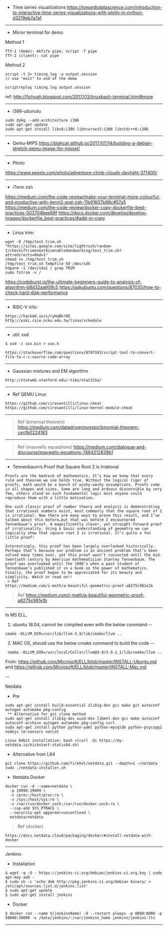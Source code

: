 
 * Time series visualizations
https://towardsdatascience.com/introduction-to-interactive-time-series-visualizations-with-plotly-in-python-d3219eb7a7af

---

 * Mirror terminal for demo

Method 1
```shell
TTY-1 (demo): mkfifo pipe; script -f pipe
TTY-2 (client): cat pipe
```

Method 2
```shell
script -t 2> timing.log -a output.session
// use "exit" to end of the demo

scriptreplay timing.log output.session

```
ref: http://fichugh.blogspot.com/2017/03/linuxbash-terminal.html#more

---

 * i386-ubunutu

```shell
sudo dpkg --add-architecture i386
sudo apt-get update
sudo apt-get install libc6:i386 libncurses5:i386 libstdc++6:i386
```

---

 * Qemu-MIPS
https://blahcat.github.io/2017/07/14/building-a-debian-stretch-qemu-image-for-mipsel/

---

 * Photo

https://www.pexels.com/photo/adventure-climb-clouds-daylight-371400/

---

 * iTerm zsh

https://medium.com/the-code-review/make-your-terminal-more-colourful-and-productive-with-iterm2-and-zsh-11b91607b98c#57a5
https://medium.com/the-code-review/docker-copy-dockerfile-best-practices-503704bee69f
https://docs.docker.com/develop/develop-images/dockerfile_best-practices/#add-or-copy

---

 * Linux trim:

```shell
wget -O /tmp/test_trim.sh "https://sites.google.com/site/lightrush/random-1/checkiftrimonext4isenabledandworking/test_trim.sh?attredirects=0&d=1"
chmod +x /tmp/test_trim.sh
/tmp/test_trim.sh tempfile 50 /dev/sdX
hdparm -I /dev/sda1 | grep TRIM
sudo fstrim -v /
```

https://codeburst.io/the-ultimate-beginners-guide-to-analysis-of-algorithm-b8d32aa909c5
https://askubuntu.com/questions/87035/how-to-check-hard-disk-performance

---
 * RISC-V info: 

```shell
https://hackmd.io/s/ryHaBkrOE
http://wiki.csie.ncku.edu.tw/linux/schedule
```
---

 * util: xxd

```shell
$ xxd -i xxx.bin > xxx.h

https://stackoverflow.com/questions/8707183/script-tool-to-convert-file-to-c-c-source-code-array
```

---

 * Gaussian mixtures and EM algorithm 

```shell
http://statweb.stanford.edu/~tibs/stat315a/
```

---

 * Ref QEMU Linux

```shell
https://github.com/cirosantilli/linux-cheat
https://github.com/cirosantilli/linux-kernel-module-cheat
```

---

 > Ref (binomial theorem)
https://medium.com/datadriveninvestor/binomial-theorem-cecfb0224183

---

 > Ref (maxwells equaqtions)
https://medium.com/dialogue-and-discourse/maxwells-equations-7484212839b1

---
 * Tennenbaum’s Proof that Square Root 2 is Irrational

```shell
Proofs are the bedrock of mathematics. It’s how we know that every rule and theorem we use holds true. Without the logical rigor of proofs, math would be a bunch of wishy-washy assumptions. Proofs come in all shapes and sizes. Some are long and arduous discernible by very few, others stand on such fundamental logic most anyone could reproduce them with a little motivation.

One such classic proof of number theory and analysis is demonstrating that irrational numbers exist, most commonly that the square root of 2 is irrational. Now there are many ways to prove this result, and I’ve talked about this before…but that was before I encountered Tennenbaum’s proof. A magnificently clever, yet straight-forward proof of irrationality. Using a basic understanding of geometry we can logically show that square root 2 is irrational. It’s quite a fun little proof!

Interestingly, this proof has been largely overlooked historically. Perhaps that’s because our problem is an ancient problem that’s been solved many times over, yet this proof wasn’t concocted until the mid-twentieth century by American mathematician Stanley Tennenbaum. The proof was overlooked until the 1990’s when a past student of Tennenbaum’s published it in a book on the power of mathematics. Finally, the proof began to be appreciated for its beauty and simplicity. Watch or read on!!
 > Ref
https://medium.com/i-math/a-beautiful-geometric-proof-a8275c981e1b
```
 > Ref
https://medium.com/i-math/a-beautiful-geometric-proof-a8275c981e1b
---

In MS ELL,

1. ubuntu 18.04, cannot be compiled even with the below command --
```shell
cmake -DLLVM_DIR=/usr/lib/llvm-3.9/lib/cmake/llvm ..
```

2. MAC OS, should use the below cmake command to build the code --
```shell 
 cmake -DLLVM_DIR=/usr/local/Cellar/llvm@3.9/3.9.1_1/lib/cmake/llvm ..
```

From: https://github.com/Microsoft/ELL/blob/master/INSTALL-Ubuntu.md
and https://github.com/Microsoft/ELL/blob/master/INSTALL-Mac.md

--

Netdata

 * Pre
```shell 
sudo apt-get install build-essential zlib1g-dev gcc make git autoconf autogen automake pkg-config
 ** Alternative for git clone method
sudo apt-get install zlib1g-dev uuid-dev libmnl-dev gcc make autoconf autoconf-archive autogen automake pkg-config curl
sudo apt-get install python python-yaml python-mysqldb python-psycopg2 nodejs lm-sensors netcat
```

```shell 
Linux 64bit installation: bash <(curl -Ss https://my-netdata.io/kickstart-static64.sh)
```

 * Alternative from L64
```shell 
git clone https://github.com/firehol/netdata.git --depth=1 ~/netdata
sudo ./netdata-installer.sh
```

 * Netdata Docker
```shell 
docker run -d --name=netdata \
  -p 19999:19999 \
  -v /proc:/host/proc:ro \
  -v /sys:/host/sys:ro \
  -v /var/run/docker.sock:/var/run/docker.sock:ro \
  --cap-add SYS_PTRACE \
  --security-opt apparmor=unconfined \
  netdata/netdata
```

 > Ref (docker)
```shell 
https://docs.netdata.cloud/packaging/docker/#install-netdata-with-docker
```

---

Jenkins

 * Installation

```shell 
$ wget -q -O - https://jenkins-ci.org/debian/jenkins-ci.org.key | sudo apt-key add -
$ sudo sh -c 'echo deb http://pkg.jenkins-ci.org/debian binary/ > /etc/apt/sources.list.d/jenkins.list'
$ sudo apt-get update
$ sudo apt-get install jenkins
```

 * Docker

```shell 
$ docker run --name $(jenkinsName) -d --restart always -p 8080:8080 -p 50000:50000 -v /data/jenkins/:/var/jenkins_home jenkins/jenkins:lts
```

---



